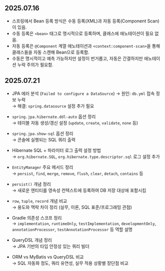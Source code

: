 ## 2025.07.16
- 스프링에서 Bean 등록 방식은 수동 등록(XML)과 자동 등록(Component Scan)이 있음.
- 수동 등록은 `<bean>` 태그로 명시적으로 등록하며, 클래스에 애노테이션이 필요 없음.
- 자동 등록은 `@Component` 계열 애노테이션과 `<context:component-scan>`을 통해 클래스들을 자동 스캔해 Bean으로 등록함.
- 수동은 명시적이고 예측 가능하지만 설정이 번거롭고, 자동은 간결하지만 애노테이션 누락 주의가 필요함.

## 2025.07.21
- JPA 에러 분석 (`Failed to configure a DataSource`)
  → 원인: `db.yml` 접속 정보 누락  
  → 해결: `spring.datasource` 설정 추가 필요

- `spring.jpa.hibernate.ddl-auto` 옵션 정리  
  → 테이블 자동 생성/갱신 설정 (`update`, `create`, `validate`, `none` 등)

- `spring.jpa.show-sql` 옵션 정리  
  → 콘솔에 실행되는 SQL 쿼리 출력

- Hibernate SQL + 파라미터 로그 출력 설정 방법  
  → `org.hibernate.SQL`, `org.hibernate.type.descriptor.sql` 로그 설정 추가

- `EntityManager` 주요 메서드 정리  
  → `persist`, `find`, `merge`, `remove`, `flush`, `clear`, `detach`, `contains` 등

- `persist()` 개념 정리  
  → 새로운 엔티티를 영속성 컨텍스트에 등록하여 DB 저장 대상에 포함시킴

- `row`, `tuple`, `record` 개념 비교  
  → 용도와 맥락 차이 정리 (실무, 이론, SQL 표준/프로그래밍 관점)

- Gradle 의존성 스코프 정리  
  → `implementation`, `runtimeOnly`, `testImplementation`, `developmentOnly`, `annotationProcessor`, `testAnnotationProcessor` 등 역할 설명

- QueryDSL 개념 정리  
  → JPA 기반의 타입 안정성 있는 쿼리 빌더

- ORM vs MyBatis vs QueryDSL 비교  
  → SQL 자동화 정도, 쿼리 유연성, 실무 적용 상황별 장단점 비교